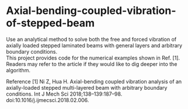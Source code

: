 # Axial-bending-coupled-vibration-of-stepped-beam
Use an analytical method to solve both the free and forced vibration of axially loaded stepped laminated beams with general layers and arbitrary boundary conditions.  
This project provides code for the numerical examples shown in Ref. [1]. Readers may refer to the article if they would like to dig deeper into the algorithm.  

Reference
[1] Ni Z, Hua H. Axial-bending coupled vibration analysis of an axially-loaded stepped multi-layered beam with arbitrary boundary conditions. Int J Mech Sci 2018;138–139:187–98. doi:10.1016/j.ijmecsci.2018.02.006.
